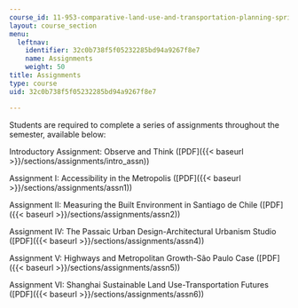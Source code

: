 ```yaml
---
course_id: 11-953-comparative-land-use-and-transportation-planning-spring-2006
layout: course_section
menu:
  leftnav:
    identifier: 32c0b738f5f05232285bd94a9267f8e7
    name: Assignments
    weight: 50
title: Assignments
type: course
uid: 32c0b738f5f05232285bd94a9267f8e7

---
```


Students are required to complete a series of assignments throughout the semester, available below:

Introductory Assignment: Observe and Think ([PDF]({{< baseurl >}}/sections/assignments/intro_assn))

Assignment I: Accessibility in the Metropolis ([PDF]({{< baseurl >}}/sections/assignments/assn1))

Assignment II: Measuring the Built Environment in Santiago de Chile ([PDF]({{< baseurl >}}/sections/assignments/assn2))

Assignment IV: The Passaic Urban Design-Architectural Urbanism Studio ([PDF]({{< baseurl >}}/sections/assignments/assn4))

Assignment V: Highways and Metropolitan Growth-São Paulo Case ([PDF]({{< baseurl >}}/sections/assignments/assn5))

Assignment VI: Shanghai Sustainable Land Use-Transportation Futures ([PDF]({{< baseurl >}}/sections/assignments/assn6))